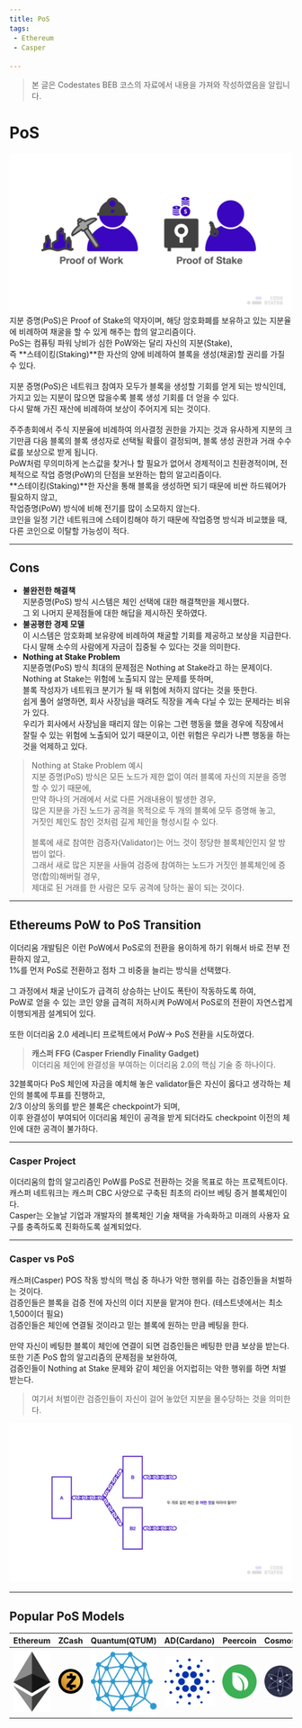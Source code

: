 ```yaml
---
title: PoS
tags: 
 - Ethereum
 - Casper

---
```


> 본 글은 Codestates BEB 코스의 자료에서 내용을 가져와 작성하였음을 알립니다.  

# PoS
![pow-pos](../../assets/img/pow-pos.png)  
지분 증명(PoS)은 Proof of Stake의 약자이며, 해당 암호화폐를 보유하고 있는 지분율에 비례하여 채굴을 할 수 있게 해주는 합의 알고리즘이다.  
PoS는 컴퓨팅 파워 낭비가 심한 PoW와는 달리 자신의 지분(Stake),  
즉 **스테이킹(Staking)**한 자산의 양에 비례하여 블록을 생성(채굴)할 권리를 가질 수 있다.  
<br>
지분 증명(PoS)은 네트워크 참여자 모두가 블록을 생성할 기회를 얻게 되는 방식인데,  
가지고 있는 지분이 많으면 많을수록 블록 생성 기회를 더 얻을 수 있다.  
다시 말해 가진 재산에 비례하여 보상이 주어지게 되는 것이다.  
<br>
주주총회에서 주식 지분율에 비례하여 의사결정 권한을 가지는 것과 유사하게 지분의 크기만큼 다음 블록의 블록 생성자로 선택될 확률이 결정되며, 블록 생성 권한과 거래 수수료를 보상으로 받게 됩니다.
<br>
PoW처럼 무의미하게 논스값을 찾거나 할 필요가 없어서 경제적이고 친환경적이며, 전체적으로 작업 증명(PoW)의 단점을 보완하는 합의 알고리즘이다.  
**스테이킹(Staking)**한 자산을 통해 블록을 생성하면 되기 때문에 비싼 하드웨어가 필요하지 않고,  
작업증명(PoW) 방식에 비해 전기를 많이 소모하지 않는다.  
코인을 일정 기간 네트워크에 스테이킹해야 하기 때문에 작업증명 방식과 비교했을 때, 다른 코인으로 이탈할 가능성이 적다.  

---

## Cons
- **불완전한 해결책**  
지분증명(PoS) 방식 시스템은 체인 선택에 대한 해결책만을 제시했다.  
그 외 나머지 문제점들에 대한 해답을 제시하진 못하였다.  
- **불공평한 경제 모델**  
이 시스템은 암호화폐 보유량에 비례하여 채굴할 기회를 제공하고 보상을 지급한다.  
다시 말해 소수의 사람에게 자금이 집중될 수 있다는 것을 의미한다.  
- **Nothing at Stake Problem**  
지분증명(PoS) 방식 최대의 문제점은 Nothing at Stake라고 하는 문제이다.  
Nothing at Stake는 위험에 노출되지 않는 문제를 뜻하며,  
블록 작성자가 네트워크 분기가 될 때 위험에 처하지 않다는 것을 뜻한다.  
쉽게 풀어 설명하면, 회사 사장님을 때려도 직장을 계속 다닐 수 있는 문제라는 비유가 있다.  
우리가 회사에서 사장님을 때리지 않는 이유는 그런 행동을 했을 경우에 직장에서 잘릴 수 있는 위험에 노출되어 있기 때문이고, 이런 위험은 우리가 나쁜 행동을 하는 것을 억제하고 있다.  

> Nothing at Stake Problem 예시  
> 지분 증명(PoS) 방식은 모든 노드가 제한 없이 여러 블록에 자신의 지분을 증명할 수 있기 때문에,  
> 만약 하나의 거래에서 서로 다른 거래내용이 발생한 경우,  
> 많은 지분을 가진 노드가 공격을 목적으로 두 개의 블록에 모두 증명해 놓고,  
> 거짓인 체인도 참인 것처럼 길게 체인을 형성시킬 수 있다.  
> <br>
> 블록에 새로 참여한 검증자(Validator)는 어느 것이 정당한 블록체인인지 알 방법이 없다.  
> 그래서 새로 많은 지분을 사들여 검증에 참여하는 노드가 거짓인 블록체인에 증명(합의)해버릴 경우,  
> 제대로 된 거래를 한 사람은 모두 공격에 당하는 꼴이 되는 것이다.  

---

## Ethereums PoW to PoS Transition
이더리움 개발팀은 이런 PoW에서 PoS로의 전환을 용이하게 하기 위해서 바로 전부 전환하지 않고,  
1%를 먼저 PoS로 전환하고 점차 그 비중을 늘리는 방식을 선택했다.  
<br>
그 과정에서 채굴 난이도가 급격히 상승하는 난이도 폭탄이 작동하도록 하여,  
PoW로 얻을 수 있는 코인 양을 급격히 저하시켜 PoW에서 PoS로의 전환이 자연스럽게 이행되게끔 설계되어 있다.  
<br>
또한 이더리움 2.0 세레니티 프로젝트에서 PoW→ PoS 전환을 시도하였다.  
> **캐스퍼 FFG (Casper Friendly Finality Gadget)**  
> 이더리움 체인에 완결성을 부여하는 이더리움 2.0의 핵심 기술 중 하나이다.  

32블록마다 PoS 체인에 자금을 예치해 놓은 validator들은 자신이 옳다고 생각하는 체인의 블록에 투표를 진행하고,  
2/3 이상의 동의를 받은 블록은 checkpoint가 되며,  
이후 완결성이 부여되어 이더리움 체인이 공격을 받게 되더라도 checkpoint 이전의 체인에 대한 공격이 불가하다.  

---

### Casper Project
이더리움의 합의 알고리즘인 PoW를 PoS로 전환하는 것을 목표로 하는 프로젝트이다.  
캐스퍼 네트워크는 캐스퍼 CBC 사양으로 구축된 최초의 라이브 베팅 증거 블록체인이다.  
Casper는 오늘날 기업과 개발자의 블록체인 기술 채택을 가속화하고 미래의 사용자 요구를 충족하도록 진화하도록 설계되었다.  

---

### Casper vs PoS
캐스퍼(Casper) POS 작동 방식의 핵심 중 하나가 악한 행위를 하는 검증인들을 처벌하는 것이다.  
검증인들은 블록을 검증 전에 자신의 이더 지분을 맡겨야 한다. (테스트넷에서는 최소 1,500이더 필요)  
검증인들은 체인에 연결될 것이라고 믿는 블록에 원하는 만큼 베팅을 한다.  
<br>
만약 자신이 베팅한 블록이 체인에 연결이 되면 검증인들은 베팅한 만큼 보상을 받는다.  
또한 기존 PoS 합의 알고리즘의 문제점을 보완하여,  
검증인들이 Nothing at Stake 문제와 같이 체인을 어지럽히는 악한 행위를 하면 처벌받는다.  
> 여기서 처벌이란 검증인들이 자신이 걸어 놓았던 지분을 몰수당하는 것을 의미한다.  

![nothing-at-stake](../../assets/img/nothing-at-stake.png)  

---

## Popular PoS Models  

|Ethereum|ZCash|Quantum(QTUM)|AD(Cardano)|Peercoin|Cosmos|
|:---:|:---:|:---:|:---:|:---:|:---:|
|![ethereum-thumbnail](../../assets/img/ethereum-thumbnail.png)|![zcash-thumbnail](../../assets/img//zcash-thumbnail.png)|![quantum-thumbnail](../../assets/img/quantum-thumbnail.png)|![ada-thumbnail](../../assets/img/ada-thumbnail.png)|![peercoin-thumbnail](../../assets/img/peercoin-thumbnail.png)|![cosmos-thumbnail](../../assets/img/cosmos-thumbnail.png)|